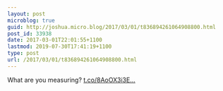 ```yaml
---
layout: post
microblog: true
guid: http://joshua.micro.blog/2017/03/01/t836894261064908800.html
post_id: 33938
date: 2017-03-01T22:01:55+1100
lastmod: 2019-07-30T17:41:19+1100
type: post
url: /2017/03/01/t836894261064908800.html
---
```

What are you measuring? [t.co/8AoOX3i3E...](https://t.co/8AoOX3i3EX)
